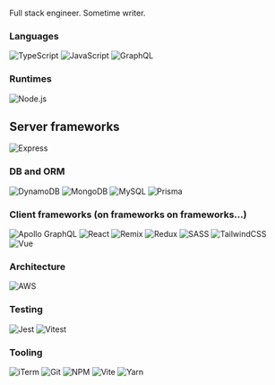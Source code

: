 Full stack engineer. Sometime writer.

### Languages
![TypeScript](https://img.shields.io/badge/TypeScript-007ACC?style=for-the-badge&logo=typescript&logoColor=white)
![JavaScript](https://img.shields.io/badge/JavaScript-323330?style=for-the-badge&logo=javascript&logoColor=F7DF1E)
![GraphQL](https://img.shields.io/badge/GraphQl-E10098?style=for-the-badge&logo=graphql&logoColor=white)

### Runtimes
![Node.js](https://img.shields.io/badge/Node%20js-339933?style=for-the-badge&logo=nodedotjs&logoColor=white)

## Server frameworks
![Express](https://img.shields.io/badge/Express.js-404D59?style=for-the-badge)

### DB and ORM
![DynamoDB](https://img.shields.io/badge/Amazon%20DynamoDB-4053D6?style=for-the-badge&logo=Amazon%20DynamoDB&logoColor=white)
![MongoDB](https://img.shields.io/badge/MongoDB-4EA94B?style=for-the-badge&logo=mongodb&logoColor=white)
![MySQL](https://img.shields.io/badge/MySQL-005C84?style=for-the-badge&logo=mysql&logoColor=white)
![Prisma](https://img.shields.io/badge/Prisma-3982CE?style=for-the-badge&logo=Prisma&logoColor=white)

### Client frameworks (on frameworks on frameworks...)
![Apollo GraphQL](https://img.shields.io/badge/Apollo-GraphQL?style=for-the-badge&logo=apollographql&color=rgb(19%2C%2034%2C%2042))
![React](https://img.shields.io/badge/React-20232A?style=for-the-badge&logo=react&logoColor=61DAFB)
![Remix](https://img.shields.io/badge/remix-000000?style=for-the-badge&logo=remix&logoColor=white)
![Redux](https://img.shields.io/badge/Redux-593D88?style=for-the-badge&logo=redux&logoColor=white)
![SASS](https://img.shields.io/badge/Sass-CC6699?style=for-the-badge&logo=sass&logoColor=white)
![TailwindCSS](https://img.shields.io/badge/Tailwind_CSS-38B2AC?style=for-the-badge&logo=tailwind-css&logoColor=white)
![Vue](https://img.shields.io/badge/Vue.js-35495E?style=for-the-badge&logo=vue.js&logoColor=4FC08D)

### Architecture
![AWS](https://img.shields.io/badge/Amazon_AWS-232F3E?style=for-the-badge&logo=amazon-aws&logoColor=white)

### Testing
![Jest](https://img.shields.io/badge/Jest-323330?style=for-the-badge&logo=Jest&logoColor=white)
![Vitest](https://img.shields.io/badge/Vitest-rgb(30%2C%2030%2C%2032)?style=for-the-badge&logo=vitest)


### Tooling
![iTerm](https://img.shields.io/badge/iTerm2-000000?style=for-the-badge&logo=iterm2&logoColor=white)
![Git](https://img.shields.io/badge/GIT-E44C30?style=for-the-badge&logo=git&logoColor=white)
![NPM](https://img.shields.io/badge/npm-CB3837?style=for-the-badge&logo=npm&logoColor=white)
![Vite](https://img.shields.io/badge/Vite-B73BFE?style=for-the-badge&logo=vite&logoColor=FFD62E)
![Yarn](https://img.shields.io/badge/Yarn-2C8EBB?style=for-the-badge&logo=yarn&logoColor=white)


<!-- 
[![My GitHub Stats](https://github-readme-stats.vercel.app/api/?username=joshuagraber&count_private=true&theme=dark&showicons=true)]()
[![My GitHub Language Stats](https://github-readme-stats.vercel.app/api/top-langs/?username=joshuagraber&langs_count=5&theme=tokyonight)]()
-->
